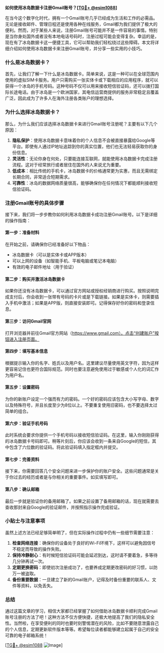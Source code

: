 **如何使用冰岛数据卡注册Gmail账号？[[TG💪+ @esim1088](https://t.me/s/esim1088)]**

在当今这个数字化时代，拥有一个Gmail账号几乎已经成为生活和工作的必需品。无论是接收邮件、管理日程还是使用各种在线服务，Gmail都为我们提供了极大的便利。然而，对于某些人来说，注册Gmail账号可能并不是一件容易的事情。特别是当你身处国外或者没有本地电话号码时，注册过程可能会变得复杂。幸运的是，现在有了冰岛数据卡这一便捷工具，它可以帮助我们轻松绕过这些障碍。本文将详细介绍如何使用冰岛数据卡来注册Gmail账号，并分享一些实用的小技巧。

### 什么是冰岛数据卡？

首先，让我们了解一下什么是冰岛数据卡。简单来说，这是一种可以在全球范围内使用的虚拟SIM卡服务。用户只需购买一张实体卡或下载相应的应用程序，就可以获得一个冰岛的手机号码。这种号码不仅可以用来接收短信验证码，还可以拨打国际长途电话。由于冰岛是一个欧洲国家，其电信运营商提供的服务非常稳定且覆盖广泛，因此成为了许多人在海外注册各类账户的理想选择。

### 为什么选择冰岛数据卡？

那么，为什么我们应该选择冰岛数据卡来进行Gmail账号注册呢？主要有以下几个原因：

1. **隐私保护**：使用冰岛数据卡意味着你的个人信息不会被直接暴露给Google等平台。即使有人通过IP地址追踪到你的真实位置，他们也无法轻易获取你的身份信息。
2. **灵活性**：无论你身在何处，只要能连接互联网，就能使用冰岛数据卡完成注册流程。这对于经常旅行或者居住在国外的人来说尤为重要。
3. **低成本**：相比传统的手机卡，冰岛数据卡的价格通常更为实惠，而且无需绑定长期合同，非常适合短期需求。
4. **可靠性**：冰岛的数据网络质量很高，能够确保你在任何情况下都能顺利接收短信验证码。

### 注册Gmail账号的具体步骤

接下来，我们将一步步教你如何利用冰岛数据卡成功注册Gmail账号。以下是详细的操作指南：

#### 第一步：准备材料
在开始之前，请确保你已经准备好以下物品：
- 冰岛数据卡（可以是实体卡或APP版本）
- 可以上网的设备（如智能手机、平板电脑或笔记本电脑）
- 有效的电子邮件地址（用于验证）

#### 第二步：购买并激活冰岛数据卡
如果你还没有冰岛数据卡，可以通过官方网站或授权经销商进行购买。按照说明完成支付后，你会收到一张带有号码的卡片或是下载链接。如果是实体卡，则需要插入手机中激活；如果是APP版，则直接安装即可。记得保存好你的密码和登录信息。

#### 第三步：访问Gmail官网
打开浏览器并前往Gmail官方网站（https://www.gmail.com）。点击“创建账户”按钮进入注册页面。

#### 第四步：填写基本信息
根据提示输入你的名字、姓氏以及用户名。这里建议尽量使用英文字符，因为这样更容易记住也更符合国际规范。同时也要注意避免使用过于敏感或个人化的词汇作为用户名。

#### 第五步：设置密码
为你的新账户设定一个强而有力的密码。一个好的密码应该包含大小写字母、数字以及特殊符号，并且长度至少为8位以上。不要重复使用旧密码，也不要选择太过简单的组合。

#### 第六步：验证手机号码
此时系统会要求你提供一个手机号码以接收短信验证码。在这里，输入你刚刚获得的冰岛数据卡号码即可。稍等片刻后，你应该会收到一条来自Google的短信，其中包含了六位数的验证码。将此验证码填入指定框内并提交。

#### 第七步：完善资料
接下来，你需要回答几个安全问题来进一步保护你的账户安全。这些问题通常是关于你过去的经历或者是与你相关的重要事件。如实填写即可。

#### 第八步：确认邮箱
最后一步就是验证你的备用邮箱了。如果之前设置了备用邮箱的话，现在就需要去查收那封来自Google的验证邮件，并按照指示操作完成验证。

### 小贴士与注意事项

虽然上述方法已经足够简单明了，但在实际操作过程中仍有一些细节需要注意：

1. **检查网络连接**：确保你的设备处于良好的Wi-Fi环境下，这样可以避免因信号不稳定而导致的操作失败。
2. **保持冷静耐心**：有时候短信验证码可能会延迟到达，这时请不要着急，多等待几分钟再试一次。
3. **定期更换密码**：即使初次注册成功了，也要养成定期更改密码的好习惯，以防万一被盗取。
4. **备份重要数据**：一旦建立了新的Gmail账户，记得及时备份重要的联系人、文件等资料，以免丢失。

### 总结

通过这篇文章的学习，相信大家都已经掌握了如何借助冰岛数据卡顺利完成Gmail账号注册的方法了吧！这种方法不仅方便快捷，还极大地提高了我们的隐私安全性。当然啦，在享受便利的同时也要时刻警惕潜在的风险，比如不要随意泄露自己的个人信息，定期更新软件版本等等。希望每位读者都能够建立起属于自己的安全可靠的电子邮箱系统！

[[TG💪+ @esim1088](https://t.me/s/esim1088) ![Image](https://i.postimg.cc/4NQfJmqS/Snipaste-2025-05-13-00-14-12.png)]